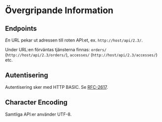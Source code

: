 # Övergripande Information

## Endpoints

_En_ URL pekar ut adressen till roten API:et, ex. `http://host/api/2.3/`.

Under URL:en förväntas tjänsterna finnas: `orders/` (`http://host/api/2.3/orders/`),  `accesses/` (`http://host/api/2.3/accesses/`) etc.

## Autentisering

Autentisering sker med HTTP BASIC. Se [RFC-2617][rfc2617].

[rfc2617]: http://www.ietf.org/rfc/rfc2617.txt "HTTP Authentication: Basic and Digest Access Authentication"

## Character Encoding

Samtliga API:er använder UTF-8.


